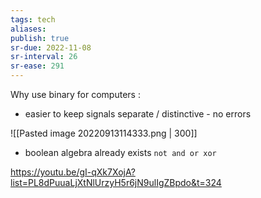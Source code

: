 ```yaml
---
tags: tech
aliases:
publish: true
sr-due: 2022-11-08
sr-interval: 26
sr-ease: 291
---
```


Why use binary for computers : 
- easier to keep signals separate / distinctive - no errors

![[Pasted image 20220913114333.png | 300]]
- boolean algebra already exists `not and or xor`

https://youtu.be/gI-qXk7XojA?list=PL8dPuuaLjXtNlUrzyH5r6jN9ulIgZBpdo&t=324

